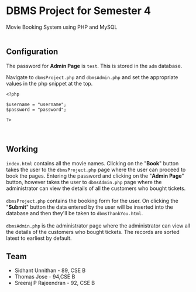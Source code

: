 # DBMS Project for Semester 4
Movie Booking System using PHP and MySQL
<br/>
<br/>
## Configuration

The password for **Admin Page** is `test`. This is stored in the `adm` database.

Navigate to `dbmsProject.php` and `dbmsAdmin.php` and set the appropriate values in the php snippet at the top.
```
<?php

$username = "username";
$password = "password";

?>
```
<br/>

## Working
`index.html` contains all the movie names. Clicking on the "**Book**" button takes the user to the `dbmsProject.php` page where the user can proceed to book the pages. Entering the password and clicking on the "**Admin Page**" button, however takes the user to `dbmsAdmin.php` page where the administrator can view the details of all the customers who bought tickets. 
</br>
</br>
`dbmsProject.php` contains the booking form for the user. On clicking the "**Submit**" button the data entered by the user will be inserted into the database and then they'll be taken to `dbmsThankYou.html`.
</br>
</br>
`dbmsAdmin.php` is the administrator page where the administrator can view all the details of the customers who bought tickets. The records are sorted latest to earliest by default.


## Team

- Sidhant Unnithan - 89, CSE B
- Thomas Jose - 94,CSE B
- Sreeraj P Rajeendran - 92, CSE B
